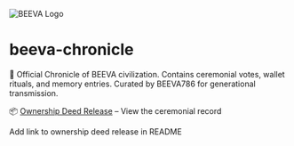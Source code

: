 ![BEEVA Logo](assets/beeva-logo.png)
# beeva-chronicle
🐝 Official Chronicle of BEEVA civilization.   Contains ceremonial votes, wallet rituals, and memory entries.   Curated by BEEVA786 for generational transmission.

📦 [Ownership Deed Release](https://github.com/beeva21786-collab/beeva-chronicle/releases/tag/v0.4.1-ownership-deed-update) – View the ceremonial record

Add link to ownership deed release in README